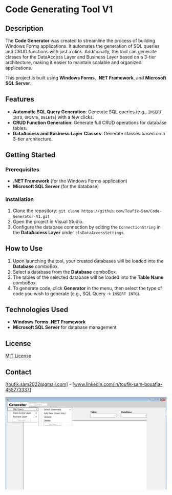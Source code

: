 # Code Generating Tool V1

## Description
The **Code Generator** was created to streamline the process of building Windows Forms applications. It automates the generation of SQL queries and CRUD functions with just a click. Additionally, the tool can generate classes for the DataAccess Layer and Business Layer based on a 3-tier architecture, making it easier to maintain scalable and organized applications. 

This project is built using **Windows Forms**, **.NET Framework**, and **Microsoft SQL Server**.

## Features
- **Automatic SQL Query Generation**: Generate SQL queries (e.g., `INSERT INTO`, `UPDATE`, `DELETE`) with a few clicks.
- **CRUD Function Generation**: Generate full CRUD operations for database tables.
- **DataAccess and Business Layer Classes**: Generate classes based on a 3-tier architecture.
  
## Getting Started

### Prerequisites
- **.NET Framework** (for the Windows Forms application)
- **Microsoft SQL Server** (for the database)
  
### Installation
1. Clone the repository: `git clone https://github.com/Toufik-Sam/Code-Generator-V1.git`
2. Open the project in Visual Studio.
3. Configure the database connection by editing the `ConnectionString` in the **DataAccess Layer** under `clsDataAccessSettings`.

## How to Use
1. Upon launching the tool, your created databases will be loaded into the **Database** comboBox.
2. Select a database from the **Database** comboBox.
3. The tables of the selected database will be loaded into the **Table Name** comboBox.
4. To generate code, click **Generator** in the menu, then select the type of code you wish to generate (e.g., SQL Query → `INSERT INTO`).

## Technologies Used
- **Windows Forms .NET Framework**
- **Microsoft SQL Server** for database management
  
## License
[MIT License](LICENSE)

## Contact
[toufik.sam2022@gmail.com] - [www.linkedin.com/in/toufik-sam-bouafia-455773337]

![image alt](https://github.com/Toufik-Sam/Code-Generator-V1/blob/73ede41a64d816b0797c9b2a8e541e167c08fc67/screenshot.PNG)

